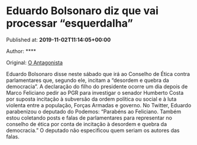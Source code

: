 
# Eduardo Bolsonaro diz que vai processar “esquerdalha”

Published at: **2019-11-02T11:14:05+00:00**

Author: ****

Original: [O Antagonista](https://www.oantagonista.com/brasil/eduardo-bolsonaro-diz-que-vai-processar-esquerdalha/)

Eduardo Bolsonaro disse neste sábado que irá ao Conselho de Ética contra parlamentares que, segundo ele, incitam a “desordem e quebra da democracia”.
A declaração do filho do presidente ocorre um dia depois de Marco Feliciano pedir ao PGR para investigar o senador Humberto Costa por suposta incitação à subversão da ordem política ou social e à luta violenta entre a população, Forças Armadas e governo.
No Twitter, Eduardo parabenizou o deputado do Podemos:
“Parabéns ao Feliciano. Também estou coletando posts e falas de parlamentares para representar no conselho de ética por conta de incitação à desordem e quebra da democracia.”
O deputado não especificou quem seriam os autores das falas.
